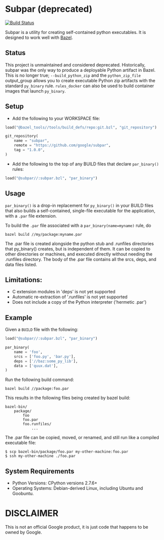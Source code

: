 # Subpar (deprecated)

[![Build Status](https://travis-ci.org/google/subpar.svg?branch=master)](https://travis-ci.org/google/subpar)

Subpar is a utility for creating self-contained python executables.  It is
designed to work well with [Bazel](https://bazel.build/).

## Status

This project is unmaintained and considered deprecated.
Historically, subpar was the only way to produce a deployable Python artifact in Bazel. 
This is no longer true; `--build_python_zip` and the `python_zip_file` output_group allows you to create executable Python zip artifacts with the standard `py_binary` rule.
`rules_docker` can also be used to build container images that launch `py_binary`.

## Setup

* Add the following to your WORKSPACE file:

```python
load("@bazel_tools//tools/build_defs/repo:git.bzl", "git_repository")

git_repository(
    name = "subpar",
    remote = "https://github.com/google/subpar",
    tag = "1.0.0",
)
```

* Add the following to the top of any BUILD files that declare `par_binary()`
  rules:

```python
load("@subpar//:subpar.bzl", "par_binary")
```

## Usage

`par_binary()` is a drop-in replacement for `py_binary()` in your BUILD files
that also builds a self-contained, single-file executable for the application,
with a `.par` file extension.

To build the `.par` file associated with a `par_binary(name=myname)` rule, do

``` shell
bazel build //my/package:myname.par
```

The .par file is created alongside the python stub and .runfiles
directories that py_binary() creates, but is independent of them.
It can be copied to other directories or machines, and executed
directly without needing the .runfiles directory. The body of the
.par file contains all the srcs, deps, and data files listed.

## Limitations:

* C extension modules in 'deps' is not yet supported
* Automatic re-extraction of '.runfiles' is not yet supported
* Does not include a copy of the Python interpreter ('hermetic .par')

## Example

Given a `BUILD` file with the following:

```python
load("@subpar//:subpar.bzl", "par_binary")

par_binary(
    name = 'foo',
    srcs = ['foo.py', 'bar.py'],
    deps = ['//baz:some_py_lib'],
    data = ['quux.dat'],
)
```

Run the following build command:

``` shell
bazel build //package:foo.par
```

This results in the following files being created by bazel build:

```
bazel-bin/
    package/
        foo
        foo.par
        foo.runfiles/
            ...
```

The .par file can be copied, moved, or renamed, and still run like a
compiled executable file:

```
$ scp bazel-bin/package/foo.par my-other-machine:foo.par
$ ssh my-other-machine ./foo.par
```

## System Requirements

* Python Versions: CPython versions 2.7.6+
* Operating Systems: Debian-derived Linux, including Ubuntu and Goobuntu.

# DISCLAIMER

This is not an official Google product, it is just code that happens
to be owned by Google.
